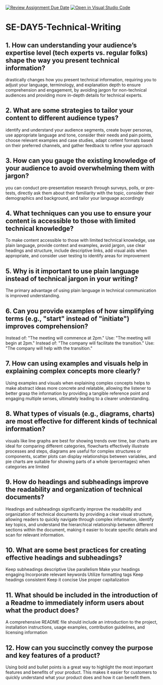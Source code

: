 [![Review Assignment Due Date](https://classroom.github.com/assets/deadline-readme-button-22041afd0340ce965d47ae6ef1cefeee28c7c493a6346c4f15d667ab976d596c.svg)](https://classroom.github.com/a/zsAR-pyY)
[![Open in Visual Studio Code](https://classroom.github.com/assets/open-in-vscode-2e0aaae1b6195c2367325f4f02e2d04e9abb55f0b24a779b69b11b9e10269abc.svg)](https://classroom.github.com/online_ide?assignment_repo_id=18464858&assignment_repo_type=AssignmentRepo)
# SE-DAY5-Technical-Writing
## 1. How can understanding your audience’s expertise level (tech experts vs. regular folks) shape the way you present technical information?
drastically changes how you present technical information, requiring you to adjust your language, terminology, and explanation depth to ensure comprehension and engagement, by avoiding jargon for non-technical audiences and providing more in-depth details for technical experts. 

## 2. What are some strategies to tailor your content to different audience types?
identify and understand your audience segments, create buyer personas, use appropriate language and tone, consider their needs and pain points, choose relevant examples and case studies, adapt content formats based on their preferred channels, and gather feedback to refine your approach
## 3. How can you gauge the existing knowledge of your audience to avoid overwhelming them with jargon?
you can conduct pre-presentation research through surveys, polls, or pre-tests, directly ask them about their familiarity with the topic, consider their demographics and background, and tailor your language accordingly
## 4. What techniques can you use to ensure your content is accessible to those with limited technical knowledge?
To make content accessible to those with limited technical knowledge, use plain language, provide context and examples, avoid jargon, use clear headings and structure, include descriptive links, add visual aids when appropriate, and consider user testing to identify areas for improvement
## 5. Why is it important to use plain language instead of technical jargon in your writing?
The primary advantage of using plain language in technical communication is improved understanding. 
## 6. Can you provide examples of how simplifying terms (e.g., "start" instead of "initiate") improves comprehension?
Instead of: "The meeting will commence at 2pm."
Use: "The meeting will begin at 2pm."
Instead of: "The company will facilitate the transition."
Use: "The company will help with the transition." 
## 7. How can using examples and visuals help in explaining complex concepts more clearly?
Using examples and visuals when explaining complex concepts helps to make abstract ideas more concrete and relatable, allowing the listener to better grasp the information by providing a tangible reference point and engaging multiple senses, ultimately leading to a clearer understanding. 
## 8. What types of visuals (e.g., diagrams, charts) are most effective for different kinds of technical information?
 visuals like line graphs are best for showing trends over time, bar charts are ideal for comparing different categories, flowcharts effectively illustrate processes and steps, diagrams are useful for complex structures or components, scatter plots can display relationships between variables, and pie charts are suitable for showing parts of a whole (percentages) when categories are limited
## 9. How do headings and subheadings improve the readability and organization of technical documents?
Headings and subheadings significantly improve the readability and organization of technical documents by providing a clear visual structure, allowing readers to quickly navigate through complex information, identify key topics, and understand the hierarchical relationship between different sections within the document, making it easier to locate specific details and scan for relevant information. 

## 10. What are some best practices for creating effective headings and subheadings?
Keep subheadings descriptive
Use parallelism
Make your headings engaging
Incorporate relevant keywords
Utilize formatting tags
Keep headings consistent
Keep it concise
Use proper capitalization
## 11. What should be included in the introduction of a Readme to immediately inform users about what the product does?
A comprehensive README file should include an introduction to the project, installation instructions, usage examples, contribution guidelines, and licensing information
## 12. How can you succinctly convey the purpose and key features of a product?
Using bold and bullet points is a great way to highlight the most important features and benefits of your product. This makes it easier for customers to quickly understand what your product does and how it can benefit them.

